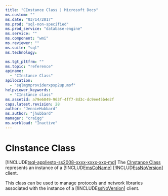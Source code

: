 ```yaml
---
title: "CInstance Class | Microsoft Docs"
ms.custom: ""
ms.date: "03/14/2017"
ms.prod: "sql-non-specified"
ms.prod_service: "database-engine"
ms.service: ""
ms.component: "wmi"
ms.reviewer: ""
ms.suite: "sql"
ms.technology: 

ms.tgt_pltfrm: ""
ms.topic: "reference"
apiname: 
  - "CInstance Class"
apilocation: 
  - "sqlmgmproviderxpsp2up.mof"
helpviewer_keywords: 
  - "CInstance class"
ms.assetid: a79e6049-963f-4ff7-8d3c-dc9ee45b4e2f
caps.latest.revision: 28
author: "JennieHubbard"
ms.author: "jhubbard"
manager: "craigg"
ms.workload: "Inactive"
---
```

# CInstance Class
[!INCLUDE[tsql-appliesto-ss2008-xxxx-xxxx-xxx-md](../../includes/tsql-appliesto-ss2008-xxxx-xxxx-xxx-md.md)]
  The [CInstance Class](../../relational-databases/wmi-provider-configuration-classes/cinstance-class.md) represents an instance of a [!INCLUDE[msCoName](../../includes/msconame-md.md)] [!INCLUDE[ssNoVersion](../../includes/ssnoversion-md.md)] client.  
  
 This class can be used to manage protocols and network libraries associated with the instance of a [!INCLUDE[ssNoVersion](../../includes/ssnoversion-md.md)] client.  
  
  
